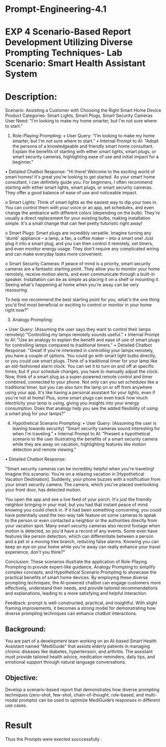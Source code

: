 # Prompt-Engineering-4.1
# EXP 4 Scenario-Based Report Development Utilizing Diverse Prompting Techniques- Lab Scenario: Smart Health Assistant System

# Description: 
Scenario: Assisting a Customer with Choosing the Right Smart Home Device
Product Categories: Smart Lights, Smart Plugs, Smart Security Cameras
User Need: "I'm looking to make my home smarter, but I'm not sure where to start."

1. Role-Playing Prompting:
•	User Query: "I'm looking to make my home smarter, but I'm not sure where to start."
•	Internal Prompt to AI: "Adopt the persona of a knowledgeable and friendly smart home consultant. Explain the benefits of starting with either smart lights, smart plugs, or smart security cameras, highlighting ease of use and initial impact for a beginner."

•	Detailed Chatbot Response:
"Hi there! Welcome to the exciting world of smart homes! It's great you're looking to get started. As your smart home consultant, I can definitely guide you. For beginners, I often recommend starting with either smart lights, smart plugs, or smart security cameras. They offer a good balance of ease of use and noticeable impact.

o	Smart Lights: Think of smart lights as the easiest way to dip your toes in. You can control them with your voice or an app, set schedules, and even change the ambiance with different colors (depending on the bulb). They're usually a direct replacement for your existing bulbs, making installation simple. It's a small change that can feel pretty futuristic right away!

o	Smart Plugs: Smart plugs are incredibly versatile. Imagine turning any 'dumb' appliance – a lamp, a fan, a coffee maker – into a smart one! Just plug it into a smart plug, and you can then control it remotely, set timers, and even monitor energy usage. They don't require any complicated wiring and can make everyday tasks more convenient.

o	Smart Security Cameras: If peace of mind is a priority, smart security cameras are a fantastic starting point. They allow you to monitor your home remotely, receive motion alerts, and even communicate through a built-in speaker. Installation can be as simple as placing it on a shelf or mounting it. Seeing what's happening at home when you're away can be very reassuring.

To help me recommend the best starting point for you, what's the one thing you'd find most beneficial or exciting to control or monitor in your home right now?"

3. Analogy Prompting:

•	User Query: (Assuming the user says they want to control their lamps remotely) "Controlling my lamps remotely sounds useful."
•	Internal Prompt to AI: "Use an analogy to explain the benefit and ease of use of smart plugs for controlling lamps compared to traditional timers."
•	Detailed Chatbot Response:
"Great! If you're interested in controlling your lamps remotely, you have a couple of options. You could go with smart light bulbs directly, or you could use smart plugs.
Think of a traditional timer for your lamp like an old-fashioned alarm clock. You can set it to turn on and off at specific times, but if your schedule changes, you have to manually adjust the clock.
Now, think of a smart plug as a super-powered remote control and timer combined, connected to your phone. Not only can you set schedules like a traditional timer, but you can also turn the lamp on or off from anywhere using your app. It's like having a personal assistant for your lights, even if you're not at home! Plus, some smart plugs can even track how much electricity your lamp is using, giving you insights into your energy consumption.
Does that analogy help you see the added flexibility of using a smart plug for your lamps?"

4. Hypothetical Scenario Prompting:
•	User Query: (Assuming the user is leaning towards security) "Smart security cameras sound interesting for when I'm traveling."
•	Internal Prompt to AI: "Present a hypothetical scenario to the user illustrating the benefits of a smart security camera while they are away on vacation, highlighting features like motion detection and remote viewing."

•	Detailed Chatbot Response:

"Smart security cameras can be incredibly helpful when you're traveling!
Imagine this scenario: You're on a relaxing vacation in [Hypothetical Vacation Destination]. Suddenly, your phone buzzes with a notification from your smart security camera. The camera, which you've placed overlooking your front door, has detected motion.

You open the app and see a live feed of your porch. It's just the friendly neighbor bringing in your mail, but you had that instant peace of mind knowing you could check in. If it had been something concerning, you could have potentially used the two-way talk feature on some cameras to speak to the person or even contacted a neighbor or the authorities directly from your vacation spot.
Many smart security cameras also record footage when motion is detected, so you'd have a record of any events. 
Some even have features like person detection, which can differentiate between a person and a pet or a moving tree branch, reducing false alarms.
Knowing you can keep an eye on your home while you're away can really enhance your travel experience, don't you think?"


Conclusion:
These scenarios illustrate the application of Role-Playing Prompting to provide expert-like guidance, Analogy Prompting to simplify complex concepts, and Hypothetical Scenario Prompting to showcase the practical benefits of smart home devices. By employing these diverse prompting techniques, the AI-powered chatbot can engage customers more effectively, understand their needs, and provide tailored recommendations and explanations, leading to a more satisfying and helpful interaction.

Feedback:
prompt is well-constructed, practical, and insightful. With slight framing improvements, it becomes a strong model for demonstrating how diverse prompting techniques can enhance chatbot interactions.

## Background:
You are part of a development team working on an AI-based Smart Health Assistant named "MediGuide" that assists elderly patients in managing chronic diseases like diabetes, hypertension, and arthritis. The assistant must provide tailored health advice, medication reminders, daily tips, and emotional support through natural language conversations.

## Objective:
Develop a scenario-based report that demonstrates how diverse prompting techniques (zero-shot, few-shot, chain-of-thought, role-based, and multi-modal prompts) can be used to optimize MediGuide’s responses in different use cases.

# Result 
Thus the Prompts were exected succcessfully .




